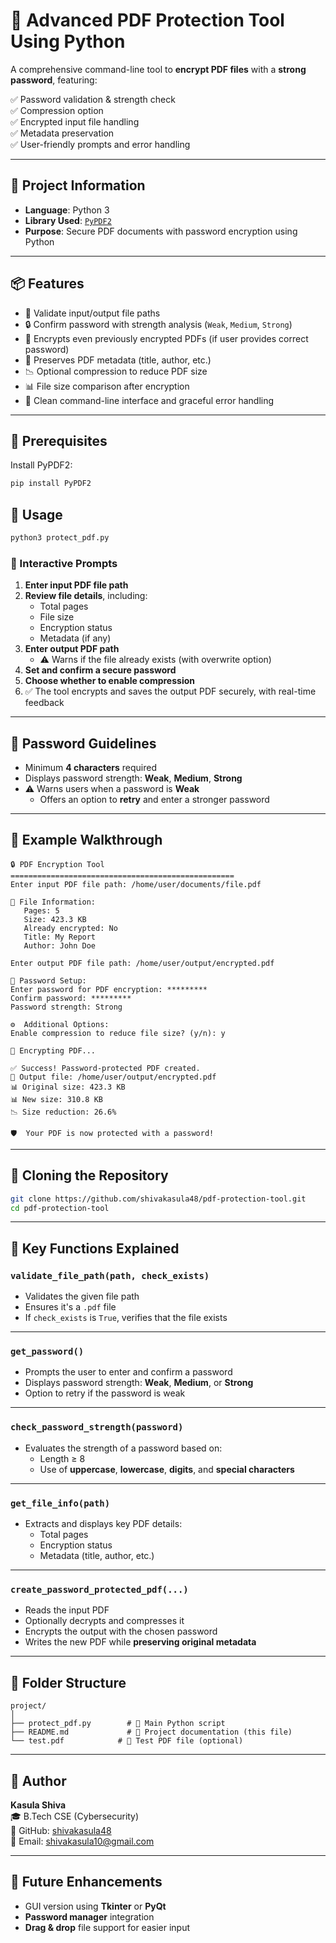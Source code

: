 # 🔐 Advanced PDF Protection Tool Using Python

A comprehensive command-line tool to **encrypt PDF files** with a **strong password**, featuring:

✅ Password validation & strength check  
✅ Compression option  
✅ Encrypted input file handling  
✅ Metadata preservation  
✅ User-friendly prompts and error handling

---

## 📁 Project Information
 
- **Language**: Python 3  
- **Library Used**: [`PyPDF2`](https://pypi.org/project/PyPDF2/)  
- **Purpose**: Secure PDF documents with password encryption using Python  

---

## 📦 Features

- 📌 Validate input/output file paths  
- 🔒 Confirm password with strength analysis (`Weak`, `Medium`, `Strong`)  
- 🔁 Encrypts even previously encrypted PDFs (if user provides correct password)  
- 📄 Preserves PDF metadata (title, author, etc.)  
- 📉 Optional compression to reduce PDF size  
- 📊 File size comparison after encryption  
- 🧼 Clean command-line interface and graceful error handling  

---

## 🧰 Prerequisites

Install PyPDF2:

```bash
pip install PyPDF2
```

## 🚀 Usage

```bash
python3 protect_pdf.py
```

### 🧭 Interactive Prompts

1. **Enter input PDF file path**  
2. **Review file details**, including:
   - Total pages  
   - File size  
   - Encryption status  
   - Metadata (if any)  
3. **Enter output PDF path**  
   - ⚠️ Warns if the file already exists (with overwrite option)  
4. **Set and confirm a secure password**  
5. **Choose whether to enable compression**  
6. ✅ The tool encrypts and saves the output PDF securely, with real-time feedback


---

## 🔑 Password Guidelines

- Minimum **4 characters** required
- Displays password strength: **Weak**, **Medium**, **Strong**
- ⚠️ Warns users when a password is **Weak**
  - Offers an option to **retry** and enter a stronger password

---

## 📌 Example Walkthrough

```
🔒 PDF Encryption Tool
==================================================
Enter input PDF file path: /home/user/documents/file.pdf

📄 File Information:
   Pages: 5
   Size: 423.3 KB
   Already encrypted: No
   Title: My Report
   Author: John Doe

Enter output PDF file path: /home/user/output/encrypted.pdf

🔑 Password Setup:
Enter password for PDF encryption: *********
Confirm password: *********
Password strength: Strong

⚙️  Additional Options:
Enable compression to reduce file size? (y/n): y

🔄 Encrypting PDF...

✅ Success! Password-protected PDF created.
📁 Output file: /home/user/output/encrypted.pdf
📊 Original size: 423.3 KB
📊 New size: 310.8 KB
📉 Size reduction: 26.6%

🛡️  Your PDF is now protected with a password!
```
---

## 🧬 Cloning the Repository

```bash
git clone https://github.com/shivakasula48/pdf-protection-tool.git
cd pdf-protection-tool
```


---
## 🧠 Key Functions Explained

### `validate_file_path(path, check_exists)`
- Validates the given file path
- Ensures it's a `.pdf` file
- If `check_exists` is `True`, verifies that the file exists

---

### `get_password()`
- Prompts the user to enter and confirm a password
- Displays password strength: **Weak**, **Medium**, or **Strong**
- Option to retry if the password is weak

---

### `check_password_strength(password)`
- Evaluates the strength of a password based on:
  - Length ≥ 8
  - Use of **uppercase**, **lowercase**, **digits**, and **special characters**

---

### `get_file_info(path)`
- Extracts and displays key PDF details:
  - Total pages  
  - Encryption status  
  - Metadata (title, author, etc.)

---

### `create_password_protected_pdf(...)`
- Reads the input PDF
- Optionally decrypts and compresses it
- Encrypts the output with the chosen password
- Writes the new PDF while **preserving original metadata**


---

## 📂 Folder Structure

```
project/
│
├── protect_pdf.py        # 🔐 Main Python script
├── README.md             # 📘 Project documentation (this file)
└── test.pdf            # 📄 Test PDF file (optional)
```

---
## 🙌 Author

**Kasula Shiva**  
🎓 B.Tech CSE (Cybersecurity)  
🔗 GitHub: [shivakasula48](https://github.com/shivakasula48)  
📧 Email: [shivakasula10@gmail.com](mailto:shivakasula10@gmail.com)

---

## 🧠 Future Enhancements

- GUI version using **Tkinter** or **PyQt**
- **Password manager** integration
- **Drag & drop** file support for easier input
